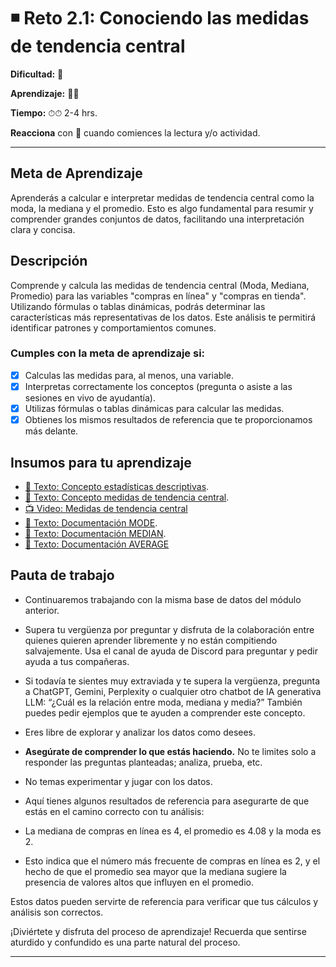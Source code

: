 # ◾ Reto 2.1: Conociendo las medidas de tendencia central

**Dificultad:** 🌻

**Aprendizaje:** 🍯🍯

**Tiempo:** ⏱⏱ 2-4 hrs.

**Reacciona** con :eyes: cuando comiences la lectura y/o actividad.

---

## Meta de Aprendizaje

Aprenderás a calcular e interpretar medidas de tendencia central como la moda, la mediana y el promedio. Esto es algo fundamental para resumir y comprender grandes conjuntos de datos, facilitando una interpretación clara y concisa.

## Descripción

Comprende y calcula las medidas de tendencia central (Moda, Mediana, Promedio) para las variables "compras en línea" y "compras en tienda". Utilizando fórmulas o tablas dinámicas, podrás determinar las características más representativas de los datos. Este análisis te permitirá identificar patrones y comportamientos comunes.

### Cumples con la meta de aprendizaje si:

- [x] Calculas las medidas para, al menos, una variable.
- [x] Interpretas correctamente los conceptos (pregunta o asiste a las sesiones en vivo de ayudantía).
- [x] Utilizas fórmulas o tablas dinámicas para calcular las medidas.
- [x] Obtienes los mismos resultados de referencia que te proporcionamos más delante.

## Insumos para tu aprendizaje

- [📄 Texto: Concepto estadísticas descriptivas](https://docs.google.com/document/d/13xu7cf5LcUN2CE58qwyZoNrhS713Ci0tI9S1odeapig/edit?usp=sharing).
- [📄 Texto: Concepto medidas de tendencia central](https://docs.google.com/document/d/1Ly_7zLmUjcczqCkQLQwvDYEGyRLtSNQLVi3w8CIh8sI/edit?usp=sharing).
- [📺 Video: Medidas de tendencia central](https://www.loom.com/share/67aa3fe302994c9fa6eecdfa9f4656d9?sid=20eb54a9-7c04-4576-87ba-48ac641a4c26)
- [📄 Texto: Documentación MODE](https://support.google.com/docs/answer/3094029?hl=es-419&sjid=13643531532267330533-EU).
- [📄 Texto: Documentación MEDIAN](https://support.google.com/docs/answer/3094025?hl=es-419&sjid=13643531532267330533-EU).
- [📄 Texto: Documentación AVERAGE](https://support.google.com/docs/answer/3093615?hl=es-419&sjid=13643531532267330533-EU)

## Pauta de trabajo

- Continuaremos trabajando con la misma base de datos del módulo anterior.

- Supera tu vergüenza por preguntar y disfruta de la colaboración entre quienes quieren aprender libremente y no están compitiendo salvajemente. Usa el canal de ayuda de Discord para preguntar y pedir ayuda a tus compañeras.

- Si todavía te sientes muy extraviada y te supera la vergüenza, pregunta a ChatGPT, Gemini, Perplexity o cualquier otro chatbot de IA generativa LLM: “¿Cuál es la relación entre moda, mediana y media?” También puedes pedir ejemplos que te ayuden a comprender este concepto.

- Eres libre de explorar y analizar los datos como desees.

- **Asegúrate de comprender lo que estás haciendo.** No te limites solo a responder las preguntas planteadas; analiza, prueba, etc.

- No temas experimentar y jugar con los datos.

- Aquí tienes algunos resultados de referencia para asegurarte de que estás en el camino correcto con tu análisis:

- La mediana de compras en línea es 4, el promedio es 4.08 y la moda es 2.

- Esto indica que el número más frecuente de compras en línea es 2, y el hecho de que el promedio sea mayor que la mediana sugiere la presencia de valores altos que influyen en el promedio.

Estos datos pueden servirte de referencia para verificar que tus cálculos y análisis son correctos.

¡Diviértete y disfruta del proceso de aprendizaje! Recuerda que sentirse aturdido y confundido es una parte natural del proceso.

---
